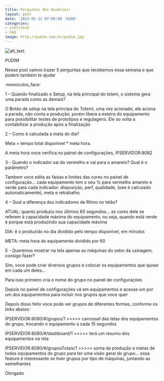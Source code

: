```yaml
---
title: Perguntas dos Usuários!
layout: post
date: '2022-01-11 07:00:00 -0300'
categories:
- vielitech
- FAQ
image: http://pudim.com.br/pudim.jpg
---
```


![alt_text](https://avatars.githubusercontent.com/u/72389266?s=96&v=4)

PUDIM

Nesse post vamos trazer 5 perguntas que recebemos essa semana e que podem também te ajudar

:monoculos_face:

1 – Quando finalizado o Setup, na tela principal do totem,  o sistema gera uma parada como as demais?

O Botão de setup na tela principa do Toteml, uma vez acionado, ele aciona a parada, não conta a produção, porém libera a esteira do equipamento para possibilitar testes de prototipos e regulagens. Ele so volta a contabilizar a produção após a finalização

2 – Como é calculada a meta do dia?

Meta = tempo total disponível * meta hora. 

A meta hora voce verifica no painel de configurações,  IPSERVIDOR:8082

3  - Quando o indicador sai do vermelho e vai para o amarelo? Qual é o parâmetro?

Tambem voce edita as faixas e limites das cores no painel de configuração… cada equipamento tem o seu % para vermelho amarelo e verde para cada indicador: disposição, perf, qualidade,  (oee é calculado automaticamente), meta e retrabalho

4 – Qual a diferença dos indicadores de Ritmo no telão?

ATUAL: quanto produziu nos últimos 60 segundos… as cores dele se referem à capacidade máxima do  equipamento, ou seja, quando está verde é porque está produzindo sua capacidade máxima

DIA: é o produzido no dia dividido pelo tempo disponível, em minutos

META: meta hora do equipamento dividido por 60

5 - Queremos mostrar na tela apenas as máquinas do setor da usinagem, consigo fazer?

Sim, voce pode criar diversos grupos e colocar os equipamentos que quiser em cada um deles…

Para isso primeiro cria o nome do grupo no painel de configurações

Depois no painel de configurações vá em equipamentos e acesse um por um dos equipamentos para incluir nos grupos que voce quer

Depois disso feito voce pode ver grupos de diferentes formas, conforme os links abaixo:

IPSERVIDOR:8080/#/grupos/1   >>>>> carrossel das telas dos equipamentos do grupo, trocando o equipamento a cada 15 segundos

IPSERVIDOR:8080/#/dashboard/1   >>>>> terá um resumo dos equipamentos na rela

IPSERVIDOR:8080/#/gruposTotais/1   >>>>> soma da produção e metas de todos equipamentos do grupo para ter uma visão geral do grupo… essa feature é interessante se tiver grupos por tipo de máquinas, juntando as semelhantes

 

Obrigado
